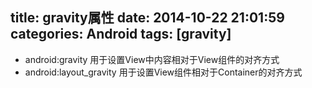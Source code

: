 title: gravity属性
date: 2014-10-22 21:01:59
categories: Android
tags: [gravity]
---
<!--more-->

- android:gravity 用于设置View中内容相对于View组件的对齐方式
- android:layout_gravity 用于设置View组件相对于Container的对齐方式